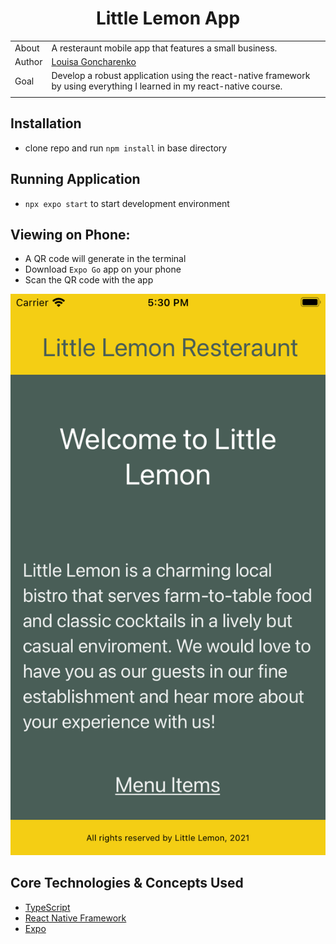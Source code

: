 <div align="center">

# Little Lemon App

</div>


|       |                                                                                                                                                                                                     |
| ----- | --------------------------------------------------------------------------------------------------------------------------------------------------------------------------------------------------- |
| About | A resteraunt mobile app that features a small business.                                                                               |
| Author  | [Louisa Goncharenko](https://github.com/lougoncharenko) |
| Goal  | Develop a robust application  using the react-native framework by using everything I learned in my react-native course.                                                                                              |
|       |                                                                                                                                                                                                     |

## Installation
- clone repo and run `npm install` in base directory

## Running Application
- `npx expo start` to start development environment

## Viewing on Phone:
- A QR code will generate in the terminal
- Download `Expo Go` app on your phone
- Scan the QR code with the app

<div align="center">

<img width="911" alt="Screen Shot 2023-01-16 at 1 40 00 PM" src="Simulator Screen Shot - iPhone SE (3rd generation) - 2023-01-29 at 17.30.23.png">

</div>

## Core Technologies & Concepts Used
- [TypeScript](https://www.typescriptlang.org)
- [React Native Framework](https://reactnative.dev)
- [Expo](https://expo.dev)
